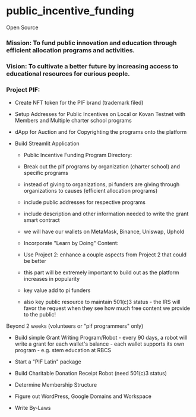 # public_incentive_funding
Open Source 

### Mission: To fund public innovation and education through efficient allocation programs and activities. 

### Vision: To cultivate a better future by increasing access to educational resources for curious people.  

### Project PIF:
- Create NFT token for the PIF brand (trademark filed)

- Setup Addresses for Public Incentives on Local or Kovan Testnet with Members and Multiple charter school programs

- dApp for Auction and for Copyrighting the programs onto the platform 

- Build Streamlit Application 
  - Public Incentive Funding Program Directory:
   
  - Break out the pif programs by organization (charter school) and specific programs
  - instead of giving to organizations, pi funders are giving through organizations to causes (efficient allocation programs)
  - include public addresses for respective programs
  - include description and other information needed to write the grant smart contract
  - we will have our wallets on MetaMask, Binance, Uniswap, Uphold
  
  
  - Incorporate "Learn by Doing" Content:
  
  - Use Project 2: enhance a couple aspects from Project 2 that could be better
   - this part will be extremely important to build out as the platform increases in popularity
   - key value add to pi funders 
   - also key public resource to maintain 501(c)3 status - the IRS will favor the request when they see how much free content we provide to the public!


Beyond 2 weeks (volunteers or "pif programmers" only)

- Build simple Grant Writing Program/Robot
      - every 90 days, a robot will write a grant for each wallet's balance 
      - each wallet supports its own program - e.g. stem education at RBCS

- Start a "PIF Latin" package 

- Build Charitable Donation Receipt Robot (need 501(c)3 status)

- Determine Membership Structure

- Figure out WordPress, Google Domains and Workspace

- Write By-Laws
